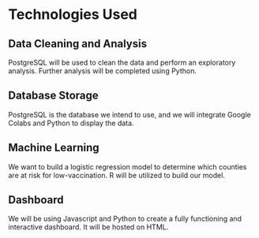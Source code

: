 # Technologies Used
## Data Cleaning and Analysis
PostgreSQL will be used to clean the data and perform an exploratory analysis. Further analysis will be completed using Python.

## Database Storage
PostgreSQL is the database we intend to use, and we will integrate Google Colabs and Python to display the data.

## Machine Learning
We want to build a logistic regression model to determine which counties are at risk for low-vaccination. R will be utilized to build our model.
## Dashboard
We will be using Javascript and Python to create a fully functioning and interactive dashboard. It will be hosted on HTML.
